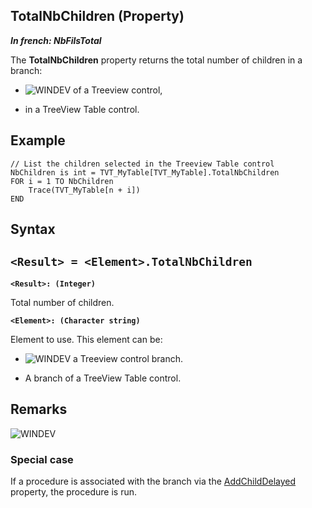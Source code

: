 


## TotalNbChildren (Property)

***In french: NbFilsTotal***
	



<a name="XUse"></a>
<a name="Use"></a>
<a name="description"></a>
The **TotalNbChildren** property returns the total number of children in a branch: 

- ![WINDEV](https://doc.pcsoft.fr/ext/images/us/WD.png) of a Treeview control, 

- in a TreeView Table control.



<a name="Example1"></a>
<a name="sample_code"></a>

## Example


```wl
// List the children selected in the Treeview Table control
NbChildren is int = TVT_MyTable[TVT_MyTable].TotalNbChildren
FOR i = 1 TO NbChildren
	Trace(TVT_MyTable[n + i])
END
```

<a name="XSYNTAX"></a>

## Syntax
<a name="SYNTAX1"></a>

`<Result> = <Element>.TotalNbChildren`
---

**`<Result>: (Integer)`**

Total number of children. 

**`<Element>: (Character string)`**

Element to use. This element can be: 

- ![WINDEV](https://doc.pcsoft.fr/ext/images/us/WD.png) a Treeview control branch.

- A branch of a TreeView Table control. 






<a name="NOTE0"></a>
<a name="NOTE0_1"></a>

## Remarks
![WINDEV](https://doc.pcsoft.fr/ext/images/us/WD.png) 

### Special case
<a name="special_case_ELTPARAGRAPHE000045"></a>

If a procedure is associated with the branch via the [AddChildDelayed](../Proprietes/1000020927.md) property, the procedure is run.


